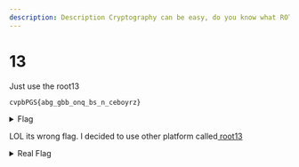 ```yaml
---
description: Description Cryptography can be easy, do you know what ROT13 is?
---
```


# 13

Just use the root13

```
cvpbPGS{abg_gbb_onq_bs_n_ceboyrz}
```

<details>

<summary>Flag</summary>

picoCTF{next\_time\_I'll\_try\_2\_rounds\_of\_rot13\_ulYvpVag}

</details>

LOL its wrong flag. I decided to use other platform called[ root13](https://rot13.com/)

<details>

<summary>Real Flag</summary>

picoCTF{not\_too\_bad\_of\_a\_problem}

</details>

